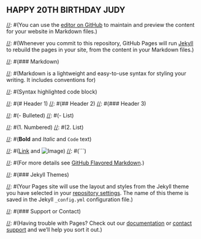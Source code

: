 ## HAPPY 20TH BIRTHDAY JUDY

[//]: #(You can use the [editor on GitHub](https://github.com/rujuj/judy-birthday-2k18/edit/master/README.md) to maintain and preview the content for your website in Markdown files.)

[//]: #(Whenever you commit to this repository, GitHub Pages will run [Jekyll](https://jekyllrb.com/) to rebuild the pages in your site, from the content in your Markdown files.)

[//]: #(### Markdown)

[//]: #(Markdown is a lightweight and easy-to-use syntax for styling your writing. It includes conventions for)

[//]: #(```markdown)
[//]: #(Syntax highlighted code block)

[//]: #(# Header 1)
[//]: #(## Header 2)
[//]: #(### Header 3)

[//]: #(- Bulleted)
[//]: #(- List)

[//]: #(1. Numbered)
[//]: #(2. List)

[//]: #(**Bold** and _Italic_ and `Code` text)

[//]: #([Link](url) and ![Image](src))
[//]: #(```)

[//]: #(For more details see [GitHub Flavored Markdown](https://guides.github.com/features/mastering-markdown/).)

[//]: #(### Jekyll Themes)

[//]: #(Your Pages site will use the layout and styles from the Jekyll theme you have selected in your [repository settings](https://github.com/rujuj/judy-birthday-2k18/settings). The name of this theme is saved in the Jekyll `_config.yml` configuration file.)

[//]: #(### Support or Contact)

[//]: #(Having trouble with Pages? Check out our [documentation](https://help.github.com/categories/github-pages-basics/) or [contact support](https://github.com/contact) and we’ll help you sort it out.)




